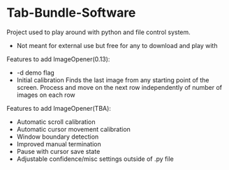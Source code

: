 # Tab-Bundle-Software
Project used to play around with python and file control system.
- Not meant for external use but free for any to download and play with

Features to add ImageOpener(0.13):
- -d demo flag
- Initial calibration 
    Finds the last image from any starting point of the screen. Process and move on the next row independently of number of images on each row

Features to add ImageOpener(TBA):
- Automatic scroll calibration
- Automatic cursor movement calibration
- Window boundary detection
- Improved manual termination
- Pause with cursor save state
- Adjustable confidence/misc settings outside of .py file
